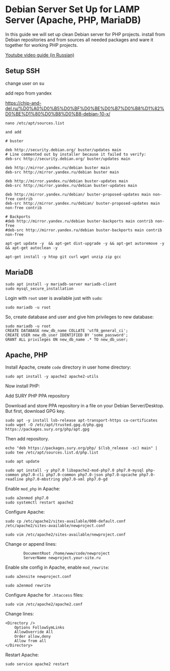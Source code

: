 # Debian Server Set Up for LAMP Server (Apache, PHP, MariaDB)

In this guide we will set up clean Debian server for PHP projects. install from Debian repositories and from sources all needed packages and ware it together for working PHP projects.

[Youtube video guide (in Russian)](https://www.youtube.com/watch?v=LvvSlljb8Yw)

## Setup SSH

change user on su

add repo from yandex

https://chip-and-del.ru/%D0%A0%D0%B5%D0%BF%D0%BE%D0%B7%D0%B8%D1%82%D0%BE%D1%80%D0%B8%D0%B8-debian-10-x/

```
nano /etc/apt/sources.list

and add

# buster
 
deb http://security.debian.org/ buster/updates main
# Line commented out by installer because it failed to verify:
deb-src http://security.debian.org/ buster/updates main
 
deb http://mirror.yandex.ru/debian buster main
deb-src http://mirror.yandex.ru/debian buster main
 
deb http://mirror.yandex.ru/debian buster-updates main
deb-src http://mirror.yandex.ru/debian buster-updates main
 
deb http://mirror.yandex.ru/debian/ buster-proposed-updates main non-free contrib
deb-src http://mirror.yandex.ru/debian/ buster-proposed-updates main non-free contrib
 
# Backports
#deb http://mirror.yandex.ru/debian buster-backports main contrib non-free
#deb-src http://mirror.yandex.ru/debian buster-backports main contrib non-free
```

```
apt-get update -y  && apt-get dist-upgrade -y && apt-get autoremove -y && apt-get autoclean -y
```

```
apt-get install -y htop git curl wget unzip zip gcc
```

## MariaDB

```
sudo apt install -y mariadb-server mariadb-client
sudo mysql_secure_installation
```

Login with `root` user is available just with `sudo`:

```
sudo mariadb -u root
```

So, create database and user and give him privileges to new database:

```
sudo mariadb -u root
CREATE DATABASE new_db_name COLLATE 'utf8_general_ci';
CREATE USER new_db_user IDENTIFIED BY 'some_password';
GRANT ALL privileges ON new_db_name .* TO new_db_user;
```

## Apache, PHP

Install Apache, create `code` directory in user home directory:

```
sudo apt install -y apache2 apache2-utils
```

Now install PHP:

Add SURY PHP PPA repository

Download and store PPA repository in a file on your Debian Server/Desktop. But first, download GPG key.

```
sudo apt -y install lsb-release apt-transport-https ca-certificates 
sudo wget -O /etc/apt/trusted.gpg.d/php.gpg https://packages.sury.org/php/apt.gpg
```

Then add repository.

```
echo "deb https://packages.sury.org/php/ $(lsb_release -sc) main" | sudo tee /etc/apt/sources.list.d/php.list
```
```
sudo apt update
```
```
sudo apt install -y php7.0 libapache2-mod-php7.0 php7.0-mysql php-common php7.0-cli php7.0-common php7.0-json php7.0-opcache php7.0-readline php7.0-mbstring php7.0-xml php7.0-gd
```

Enable `mod_php` in Apache:

```
sudo a2enmod php7.0
sudo systemctl restart apache2
```

Configure Apache:

```
sudo cp /etc/apache2/sites-available/000-default.conf /etc/apache2/sites-available/newproject.conf

sudo vim /etc/apache2/sites-available/newproject.conf
```

Change or append lines:

```
        DocumentRoot /home/www/code/newproject
        ServerName newproject.your-site.ru
```

Enable site config in Apache, enable `mod_rewrite`:

```
sudo a2ensite newproject.conf

sudo a2enmod rewrite
```

Configure Apache for `.htaccess` files:

```
sudo vim /etc/apache2/apache2.conf
```

Change lines:

```
<Directory />
    Options FollowSymLinks
    AllowOverride All
    Order allow,deny
    Allow from all
</Directory>
```

Restart Apache:

```
sudo service apache2 restart
```


